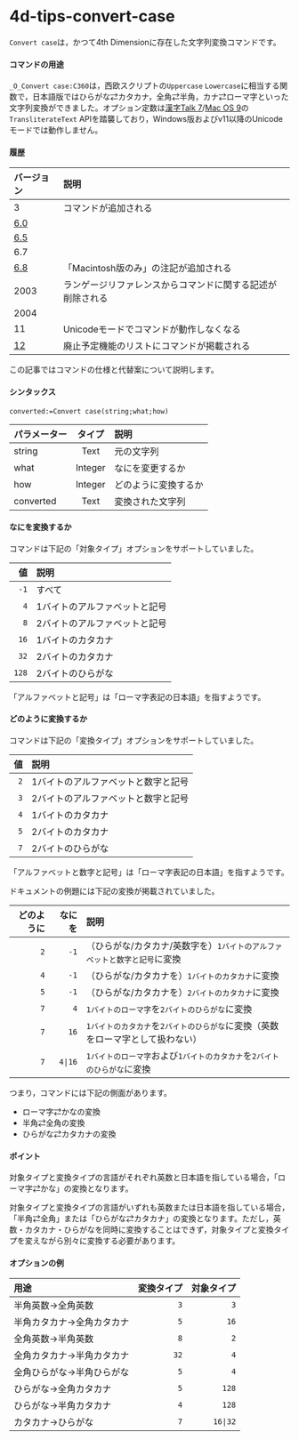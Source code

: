 # 4d-tips-convert-case

`Convert case`は，かつて4th Dimensionに存在した文字列変換コマンドです。

#### コマンドの用途

`_O_Convert case:C360`は，西欧スクリプトの`Uppercase` `Lowercase`に相当する関数で，日本語版ではひらがな⇄カタカナ，全角⇄半角，カナ⇄ローマ字といった文字列変換ができました。オプション定数は[漢字Talk 7](https://ja.wikipedia.org/wiki/%E6%BC%A2%E5%AD%97Talk)/[Mac OS 9](https://ja.wikipedia.org/wiki/Classic_Mac_OS)の`TransliterateText` APIを踏襲しており，Windows版およびv11以降のUnicodeモードでは動作しません。

#### 履歴

|バージョン|説明|
|:-|:-|
|3|コマンドが追加される|
|[6.0](https://github.com/4D-JP/4d-tips-convert-case/files/8684081/Convert.case-6.0.pdf)||
|[6.5](https://github.com/4D-JP/4d-tips-convert-case/files/8684044/Convert.case-6.5.pdf)||
|6.7||
|[6.8](https://github.com/4D-JP/4d-tips-convert-case/files/8684041/Convert.case-6.8.pdf)|「Macintosh版のみ」の注記が追加される|
|2003|ランゲージリファレンスからコマンドに関する記述が削除される|
|2004||
|11|Unicodeモードでコマンドが動作しなくなる|
|[12](https://github.com/4D-JP/4d-tips-convert-case/files/8684135/4d-deprecated-features-12.pdf)|廃止予定機能のリストにコマンドが掲載される|

この記事ではコマンドの仕様と代替案について説明します。

#### シンタックス

```4d
converted:=Convert case(string;what;how) 
```

|パラメーター|タイプ|説明|
|:-|:-:|:-|
|string|Text|元の文字列|
|what|Integer|なにを変更するか|
|how|Integer|どのように変換するか|
|converted|Text|変換された文字列|

#### なにを変換するか

コマンドは下記の「対象タイプ」オプションをサポートしていました。

|値|説明|
|-:|:-|
|`-1`|すべて|
|`4`|1バイトのアルファベットと記号|
|`8`|2バイトのアルファベットと記号|
|`16`|1バイトのカタカナ|
|`32`|2バイトのカタカナ|
|`128`|2バイトのひらがな|

「アルファベットと記号」は「ローマ字表記の日本語」を指すようです。

#### どのように変換するか

コマンドは下記の「変換タイプ」オプションをサポートしていました。

|値|説明|
|-:|:-|
|`2`|1バイトのアルファベットと数字と記号|
|`3`|2バイトのアルファベットと数字と記号|
|`4`|1バイトのカタカナ|
|`5`|2バイトのカタカナ|
|`7`|2バイトのひらがな|

「アルファベットと数字と記号」は「ローマ字表記の日本語」を指すようです。

ドキュメントの例題には下記の変換が掲載されていました。

|どのように|なにを|説明|
|-:|-:|:-|
|`2`|`-1`|（ひらがな/カタカナ/英数字を）`1バイトのアルファベットと数字と記号`に変換|
|`4`|`-1`|（ひらがな/カタカナを）`1バイトのカタカナ`に変換|
|`5`|`-1`|（ひらがな/カタカナを）`2バイトのカタカナ`に変換|
|`7`|`4`|`1バイトのローマ字`を`2バイトのひらがな`に変換|
|`7`|`16`|`1バイトのカタカナ`を`2バイトのひらがな`に変換（英数をローマ字として扱わない）|
|`7`|`4\|16`|`1バイトのローマ字`および`1バイトのカタカナ`を`2バイトのひらがな`に変換|

つまり，コマンドには下記の側面があります。

* ローマ字⇄かなの変換
* 半角⇄全角の変換
* ひらがな⇄カタカナの変換

#### ポイント

対象タイプと変換タイプの言語がそれぞれ英数と日本語を指している場合，「ローマ字⇄かな」の変換となります。

対象タイプと変換タイプの言語がいずれも英数または日本語を指している場合，「半角⇄全角」または「ひらがな⇄カタカナ」の変換となります。ただし，英数・カタカナ・ひらがなを同時に変換することはできず，対象タイプと変換タイプを変えながら別々に変換する必要があります。

#### オプションの例

|用途|変換タイプ|対象タイプ|
|:-|-:|-:|
|半角英数→全角英数|`3`|`3`|
|半角カタカナ→全角カタカナ|`5`|`16`|
|全角英数→半角英数|`8`|`2`|
|全角カタカナ→半角カタカナ|`32`|`4`|
|全角ひらがな→半角ひらがな|`5`|`4`|
|ひらがな→全角カタカナ|`5`|`128`|
|ひらがな→半角カタカナ|`4`|`128`|
|カタカナ→ひらがな|`7`|`16\|32`|
